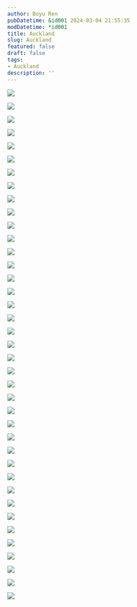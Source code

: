 ```yaml
---
author: Boyu Ren
pubDatetime: &id001 2024-03-04 21:55:35
modDatetime: *id001
title: Auckland
slug: Auckland
featured: false
draft: false
tags:
- Auckland
description: ''
---
```


![](https://ywrbyimg.oss-cn-chengdu.aliyuncs.com/img/1709543365750.jpg)

![](https://ywrbyimg.oss-cn-chengdu.aliyuncs.com/img/1709543365756.jpg)

![](https://ywrbyimg.oss-cn-chengdu.aliyuncs.com/img/1709543365774.jpg)

![](https://ywrbyimg.oss-cn-chengdu.aliyuncs.com/img/1709543365768.jpg)

![](https://ywrbyimg.oss-cn-chengdu.aliyuncs.com/img/1709543365763.jpg)

![](https://ywrbyimg.oss-cn-chengdu.aliyuncs.com/img/1709543365742.jpg)

![](https://ywrbyimg.oss-cn-chengdu.aliyuncs.com/img/1709543365732.jpg)

![](https://ywrbyimg.oss-cn-chengdu.aliyuncs.com/img/1709543365722.jpg)

![](https://ywrbyimg.oss-cn-chengdu.aliyuncs.com/img/1709543365710.jpg)

![](https://ywrbyimg.oss-cn-chengdu.aliyuncs.com/img/1709543365701.jpg)

![](https://ywrbyimg.oss-cn-chengdu.aliyuncs.com/img/1709543365692.jpg)

![](https://ywrbyimg.oss-cn-chengdu.aliyuncs.com/img/1709543365680.jpg)

![](https://ywrbyimg.oss-cn-chengdu.aliyuncs.com/img/1709543365671.jpg)

![](https://ywrbyimg.oss-cn-chengdu.aliyuncs.com/img/1709543365662.jpg)

![](https://ywrbyimg.oss-cn-chengdu.aliyuncs.com/img/1709543365653.jpg)

![](https://ywrbyimg.oss-cn-chengdu.aliyuncs.com/img/1709543365644.jpg)

![](https://ywrbyimg.oss-cn-chengdu.aliyuncs.com/img/1709543365635.jpg)

![](https://ywrbyimg.oss-cn-chengdu.aliyuncs.com/img/1709543365626.jpg)

![](https://ywrbyimg.oss-cn-chengdu.aliyuncs.com/img/1709543365613.jpg)

![](https://ywrbyimg.oss-cn-chengdu.aliyuncs.com/img/1709543365604.jpg)

![](https://ywrbyimg.oss-cn-chengdu.aliyuncs.com/img/1709543365595.jpg)

![](https://ywrbyimg.oss-cn-chengdu.aliyuncs.com/img/1709543365586.jpg)

![](https://ywrbyimg.oss-cn-chengdu.aliyuncs.com/img/1709543365576.jpg)

![](https://ywrbyimg.oss-cn-chengdu.aliyuncs.com/img/1709543365565.jpg)

![](https://ywrbyimg.oss-cn-chengdu.aliyuncs.com/img/1709543365556.jpg)

![](https://ywrbyimg.oss-cn-chengdu.aliyuncs.com/img/1709543365548.jpg)

![](https://ywrbyimg.oss-cn-chengdu.aliyuncs.com/img/1709543365539.jpg)

![](https://ywrbyimg.oss-cn-chengdu.aliyuncs.com/img/1709543365531.jpg)

![](https://ywrbyimg.oss-cn-chengdu.aliyuncs.com/img/1709543365522.jpg)

![](https://ywrbyimg.oss-cn-chengdu.aliyuncs.com/img/1709542343784.jpg)

![](https://ywrbyimg.oss-cn-chengdu.aliyuncs.com/img/1709542343776.jpg)

![](https://ywrbyimg.oss-cn-chengdu.aliyuncs.com/img/1709542343768.jpg)

![](https://ywrbyimg.oss-cn-chengdu.aliyuncs.com/img/1709542343760.jpg)

![](https://ywrbyimg.oss-cn-chengdu.aliyuncs.com/img/1709542343752.jpg)

![](https://ywrbyimg.oss-cn-chengdu.aliyuncs.com/img/1709542343739.jpg)

![](https://ywrbyimg.oss-cn-chengdu.aliyuncs.com/img/1709542343732.jpg)

![](https://ywrbyimg.oss-cn-chengdu.aliyuncs.com/img/1709542343724.jpg)

![](https://ywrbyimg.oss-cn-chengdu.aliyuncs.com/img/1709542343716.jpg)

![](https://ywrbyimg.oss-cn-chengdu.aliyuncs.com/img/1709542343709.jpg)